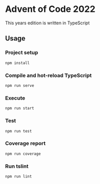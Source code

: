 # Advent of Code 2022

This years edition is written in TypeScript

## Usage

### Project setup

```
npm install
```

### Compile and hot-reload TypeScript

```
npm run serve
```

### Execute

```
npm run start
```

### Test

```
npm run test
```

### Coverage report

```
npm run coverage
```

### Run tslint

```
npm run lint
```
